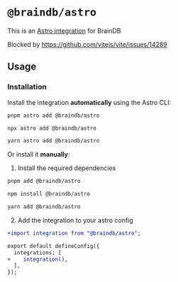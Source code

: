 # `@braindb/astro`

This is an [Astro integration](https://docs.astro.build/en/guides/integrations-guide/) for BrainDB

Blocked by https://github.com/vitejs/vite/issues/14289

## Usage

### Installation

Install the integration **automatically** using the Astro CLI:

```bash
pnpm astro add @braindb/astro
```

```bash
npx astro add @braindb/astro
```

```bash
yarn astro add @braindb/astro
```

Or install it **manually**:

1. Install the required dependencies

```bash
pnpm add @braindb/astro
```

```bash
npm install @braindb/astro
```

```bash
yarn add @braindb/astro
```

2. Add the integration to your astro config

```diff
+import integration from "@braindb/astro";

export default defineConfig({
  integrations: [
+    integration(),
  ],
});
```
